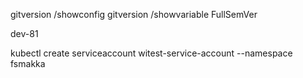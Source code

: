 gitversion /showconfig
gitversion /showvariable FullSemVer

dev-81

kubectl create serviceaccount witest-service-account --namespace fsmakka